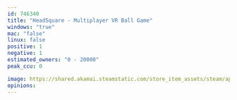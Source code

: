 ```yaml
---
id: 746340
title: "HeadSquare - Multiplayer VR Ball Game"
windows: "true"
mac: "false"
linux: false
positive: 1
negative: 1
estimated_owners: "0 - 20000"
peak_ccu: 0

image: https://shared.akamai.steamstatic.com/store_item_assets/steam/apps/746340/header.jpg?t=1512346978
opinions:
---
```

